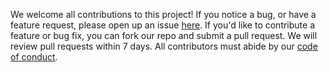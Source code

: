 We welcome all contributions to this project! 
If you notice a bug, or have a feature request, 
please open up an issue [here](https://github.com/UBC-DSCI/DSCI-310-Group-5/issues). 
If you'd like to contribute a feature or bug fix, 
you can fork our repo and submit a pull request. 
We will review pull requests within 7 days. 
All contributors must abide by our [code of conduct](CODE_OF_CONDUCT.md).
